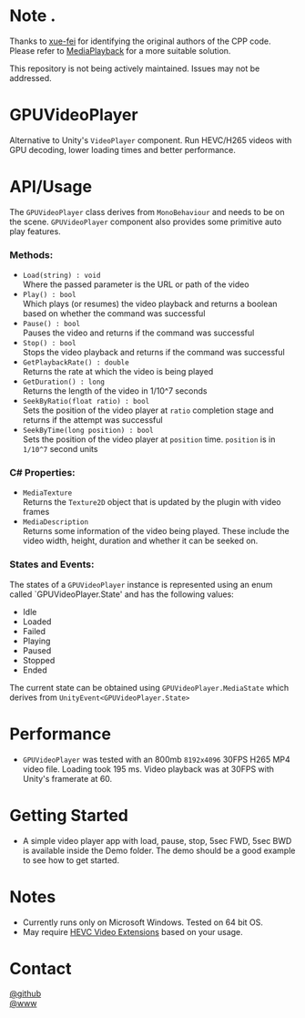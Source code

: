 # Note . 
Thanks to [xue-fei](https://github.com/xue-fei) for identifying the original authors of the CPP code. Please refer to [MediaPlayback](https://github.com/vladkol/MediaPlayback) for a more suitable solution.
  
This repository is not being actively maintained. Issues may not be addressed.  

# GPUVideoPlayer
Alternative to Unity's `VideoPlayer` component. Run HEVC/H265 videos with GPU decoding, lower loading times and better performance.

# API/Usage
The `GPUVideoPlayer` class derives from `MonoBehaviour` and needs to be on the scene. `GPUVideoPlayer` component also provides some primitive auto play features.  
  
### Methods:
- `Load(string) : void`  
Where the passed parameter is the URL or path of the video  
- `Play() : bool`  
Which plays (or resumes) the video playback and returns a boolean based on whether the command was successful  
- `Pause() : bool`  
Pauses the video and returns if the command was successful  
- `Stop() : bool`  
Stops the video playback and returns if the command was successful  
- `GetPlaybackRate() : double`  
Returns the rate at which the video is being played  
- `GetDuration() : long`  
Returns the length of the video in 1/10^7 seconds  
- `SeekByRatio(float ratio) : bool`  
Sets the position of the video player at `ratio` completion stage and returns if the attempt was successful  
- `SeekByTime(long position) : bool`  
Sets the position of the video player at `position` time. `position` is in `1/10^7` second units

### C# Properties:  
- `MediaTexture`  
Returns the `Texture2D` object that is updated by the plugin with video frames  
- `MediaDescription`  
Returns some information of the video being played. These include the video width, height, duration and whether it can be seeked on.

### States and Events:
The states of a `GPUVideoPlayer` instance is represented using an enum called `GPUVideoPlayer.State' and has the following values:  
- Idle  
- Loaded  
- Failed  
- Playing  
- Paused  
- Stopped  
- Ended

The current state can be obtained using `GPUVideoPlayer.MediaState` which derives from `UnityEvent<GPUVideoPlayer.State>`  

# Performance
- `GPUVideoPlayer` was tested with an 800mb `8192x4096` 30FPS H265 MP4 video file. Loading took 195 ms. Video playback was at 30FPS with Unity's framerate at 60.

# Getting Started  
- A simple video player app with load, pause, stop, 5sec FWD, 5sec BWD is available inside the Demo folder. The demo should be a good example to see how to get started.  

# Notes
- Currently runs only on Microsoft Windows. Tested on 64 bit OS.
- May require [HEVC Video Extensions](https://www.microsoft.com/en-us/p/hevc-video-extensions/9nmzlz57r3t7?activetab=pivot:overviewtab) based on your usage.

# Contact
[@github](https://www.github.com/adrenak)  
[@www](http://www.vatsalambastha.com)
